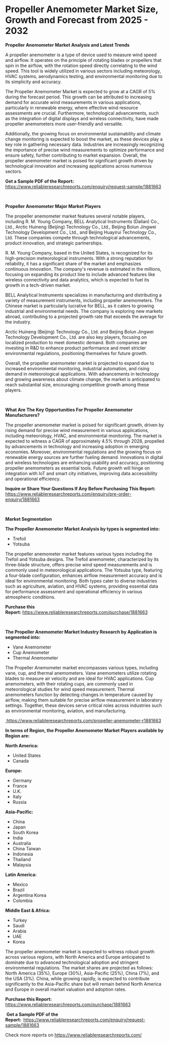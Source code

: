 <p><h1>Propeller Anemometer Market Size, Growth and Forecast from 2025 - 2032</h1></p><p><strong>Propeller Anemometer Market Analysis and Latest Trends</strong></p>
<p><p>A propeller anemometer is a type of device used to measure wind speed and airflow. It operates on the principle of rotating blades or propellers that spin in the airflow, with the rotation speed directly correlating to the wind speed. This tool is widely utilized in various sectors including meteorology, HVAC systems, aerodynamics testing, and environmental monitoring due to its simplicity and accuracy.</p><p>The Propeller Anemometer Market is expected to grow at a CAGR of 5% during the forecast period. This growth can be attributed to increasing demand for accurate wind measurements in various applications, particularly in renewable energy, where effective wind resource assessments are crucial. Furthermore, technological advancements, such as the integration of digital displays and wireless connectivity, have made propeller anemometers more user-friendly and versatile.</p><p>Additionally, the growing focus on environmental sustainability and climate change monitoring is expected to boost the market, as these devices play a key role in gathering necessary data. Industries are increasingly recognizing the importance of precise wind measurements to optimize performance and ensure safety, further contributing to market expansion. Overall, the propeller anemometer market is poised for significant growth driven by technological innovation and increasing applications across numerous sectors.</p></p>
<p><strong>Get a Sample PDF of the Report:&nbsp;</strong> <a href="https://www.reliableresearchreports.com/enquiry/request-sample/1881663?utm_campaign=3110&utm_medium=2&utm_source=Github&utm_content=ia&utm_term=11042025&utm_id=propeller-anemometer">https://www.reliableresearchreports.com/enquiry/request-sample/1881663</a></p>
<p>&nbsp;</p>
<p><strong>Propeller Anemometer Major Market Players</strong></p>
<p><p>The propeller anemometer market features several notable players, including R. M. Young Company, BELL Analytical Instruments (Dalian) Co., Ltd., Arctic Huineng (Beijing) Technology Co., Ltd., Beijing Bolun Jingwei Technology Development Co., Ltd., and Beijing Huayirui Technology Co., Ltd. These companies compete through technological advancements, product innovation, and strategic partnerships.</p><p>R. M. Young Company, based in the United States, is recognized for its high-precision meteorological instruments. With a strong reputation for reliability, it has a significant share of the market and emphasizes continuous innovation. The company's revenue is estimated in the millions, focusing on expanding its product line to include advanced features like wireless connectivity and data analytics, which is expected to fuel its growth in a tech-driven market.</p><p>BELL Analytical Instruments specializes in manufacturing and distributing a variety of measurement instruments, including propeller anemometers. The Chinese market is particularly lucrative for BELL, as it caters to growing industrial and environmental needs. The company is exploring new markets abroad, contributing to a projected growth rate that exceeds the average for the industry.</p><p>Arctic Huineng (Beijing) Technology Co., Ltd. and Beijing Bolun Jingwei Technology Development Co., Ltd. are also key players, focusing on localized production to meet domestic demand. Both companies are investing in R&D to enhance product performance and meet stricter environmental regulations, positioning themselves for future growth.</p><p>Overall, the propeller anemometer market is projected to expand due to increased environmental monitoring, industrial automation, and rising demand in meteorological applications. With advancements in technology and growing awareness about climate change, the market is anticipated to reach substantial size, encouraging competitive growth among these players.</p></p>
<p>&nbsp;</p>
<p><strong>What Are The Key Opportunities For Propeller Anemometer Manufacturers?</strong></p>
<p><p>The propeller anemometer market is poised for significant growth, driven by rising demand for precise wind measurement in various applications, including meteorology, HVAC, and environmental monitoring. The market is expected to witness a CAGR of approximately 4.5% through 2028, propelled by advancements in technology and increasing adoption in emerging economies. Moreover, environmental regulations and the growing focus on renewable energy sources are further fueling demand. Innovations in digital and wireless technologies are enhancing usability and accuracy, positioning propeller anemometers as essential tools. Future growth will hinge on integration with IoT and smart city initiatives, improving data accessibility and operational efficiency.</p></p>
<p><strong>Inquire or Share Your Questions If Any Before Purchasing This Report:</strong> <a href="https://www.reliableresearchreports.com/enquiry/pre-order-enquiry/1881663?utm_campaign=3110&utm_medium=2&utm_source=Github&utm_content=ia&utm_term=11042025&utm_id=propeller-anemometer">https://www.reliableresearchreports.com/enquiry/pre-order-enquiry/1881663</a></p>
<p>&nbsp;</p>
<p><strong>Market Segmentation</strong></p>
<p><strong>The Propeller Anemometer Market Analysis by types is segmented into:</strong></p>
<p><ul><li>Trefoil</li><li>Yotsuba</li></ul></p>
<p><p>The propeller anemometer market features various types including the Trefoil and Yotsuba designs. The Trefoil anemometer, characterized by its three-blade structure, offers precise wind speed measurements and is commonly used in meteorological applications. The Yotsuba type, featuring a four-blade configuration, enhances airflow measurement accuracy and is ideal for environmental monitoring. Both types cater to diverse industries such as agriculture, aviation, and HVAC systems, providing essential data for performance assessment and operational efficiency in various atmospheric conditions.</p></p>
<p><strong>Purchase this Report:&nbsp;</strong><a href="https://www.reliableresearchreports.com/purchase/1881663?utm_campaign=3110&utm_medium=2&utm_source=Github&utm_content=ia&utm_term=11042025&utm_id=propeller-anemometer">https://www.reliableresearchreports.com/purchase/1881663</a></p>
<p>&nbsp;</p>
<p><strong>The Propeller Anemometer Market Industry Research by Application is segmented into:</strong></p>
<p><ul><li>Vane Anemometer</li><li>Cup Anemometer</li><li>Thermal Anemometer</li></ul></p>
<p><p>The Propeller Anemometer market encompasses various types, including vane, cup, and thermal anemometers. Vane anemometers utilize rotating blades to measure air velocity and are ideal for HVAC applications. Cup anemometers, with their rotating cups, are commonly used in meteorological studies for wind speed measurement. Thermal anemometers function by detecting changes in temperature caused by airflow, making them suitable for precise airflow measurement in laboratory settings. Together, these devices serve critical roles across industries such as environmental monitoring, aviation, and manufacturing.</p></p>
<p><a href="https://www.reliableresearchreports.com/propeller-anemometer-r1881663?utm_campaign=3110&utm_medium=2&utm_source=Github&utm_content=ia&utm_term=11042025&utm_id=propeller-anemometer">&nbsp;https://www.reliableresearchreports.com/propeller-anemometer-r1881663</a></p>
<p><strong>In terms of Region, the Propeller Anemometer Market Players available by Region are:</strong></p>
<p>
    <p> <strong> North America: </strong>
        <ul>
            <li>United States</li>
            <li>Canada</li>
        </ul>
        </p> 
    <p> <strong> Europe: </strong>
        <ul>
            <li>Germany</li>
            <li>France</li>
            <li>U.K.</li>
            <li>Italy</li>
            <li>Russia</li>
        </ul>
        </p> 
    <p> <strong> Asia-Pacific: </strong>
        <ul>
            <li>China</li>
            <li>Japan</li>
            <li>South Korea</li>
            <li>India</li>
            <li>Australia</li>
            <li>China Taiwan</li>
            <li>Indonesia</li>
            <li>Thailand</li>
            <li>Malaysia</li>
        </ul>
        </p> 
    <p> <strong> Latin America: </strong>
        <ul>
            <li>Mexico</li>
            <li>Brazil</li>
            <li>Argentina Korea</li>
            <li>Colombia</li>
        </ul>
        </p> 
    <p> <strong> Middle East & Africa: </strong>
        <ul>
            <li>Turkey</li>
            <li>Saudi</li>
            <li>Arabia</li>
            <li>UAE</li>
            <li>Korea</li>
        </ul>
    </p>
    </p>
<p><p>The propeller anemometer market is expected to witness robust growth across various regions, with North America and Europe anticipated to dominate due to advanced technological adoption and stringent environmental regulations. The market shares are projected as follows: North America (35%), Europe (30%), Asia-Pacific (25%), China (7%), and the USA (3%). China, while growing rapidly, is expected to contribute significantly to the Asia-Pacific share but will remain behind North America and Europe in overall market valuation and adoption rates.</p></p>
<p><strong>Purchase this Report: </strong><a href="https://www.reliableresearchreports.com/purchase/1881663?utm_campaign=3110&utm_medium=2&utm_source=Github&utm_content=ia&utm_term=11042025&utm_id=propeller-anemometer">https://www.reliableresearchreports.com/purchase/1881663</a></p>
<p>&nbsp;<strong>Get a Sample PDF of the Report:&nbsp;&nbsp;</strong><a href="https://www.reliableresearchreports.com/enquiry/request-sample/1881663?utm_campaign=3110&utm_medium=2&utm_source=Github&utm_content=ia&utm_term=11042025&utm_id=propeller-anemometer">https://www.reliableresearchreports.com/enquiry/request-sample/1881663</a></p>
<p><strong></strong></p>
<p>Check more reports on <a href="https://www.reliableresearchreports.com/?utm_campaign=3110&utm_medium=2&utm_source=Github&utm_content=ia&utm_term=11042025&utm_id=propeller-anemometer">https://www.reliableresearchreports.com/</a></p>
